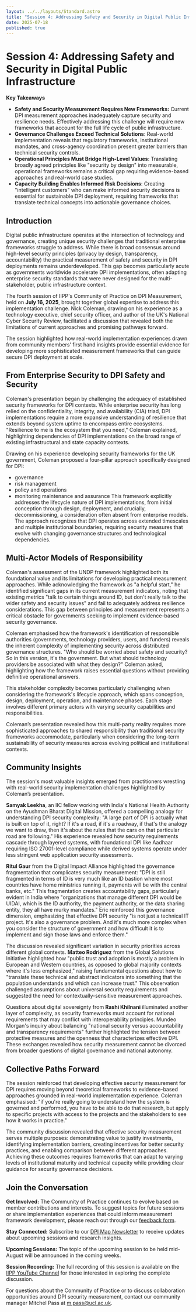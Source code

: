 ```yaml
---
layout: ../../layouts/Standard.astro
title: "Session 4: Addressing Safety and Security in Digital Public Infrastructure"
date: 2025-07-18
published: true
---
```

# Session 4: Addressing Safety and Security in Digital Public Infrastructure

**Key Takeaways**

* **Safety and Security Measurement Requires New Frameworks:** Current DPI measurement approaches inadequately capture security and resilience needs. Effectively addressing this challenge will require new frameworks that account for the full life cycle of public infrastructure.  
* **Governance Challenges Exceed Technical Solutions**: Real-world implementation reveals that regulatory frameworks, institutional mandates, and cross-agency coordination present greater barriers than technical security controls.    
* **Operational Principles Must Bridge High-Level Values**: Translating broadly agreed principles like "security by design" into measurable, operational frameworks remains a critical gap requiring evidence-based approaches and real-world case studies. 
* **Capacity Building Enables Informed Risk Decisions**: Creating "intelligent customers" who can make informed security decisions is essential for sustainable DPI deployment, requiring frameworks that translate technical concepts into actionable governance choices.
    

## Introduction

Digital public infrastructure operates at the intersection of technology and governance, creating unique security challenges that traditional enterprise frameworks struggle to address. While there is broad consensus around high-level security principles (privacy by design, transparency, accountability) the practical measurement of safety and security in DPI deployments remains underdeveloped. This gap becomes particularly acute as governments worldwide accelerate DPI implementations, often adapting enterprise security standards that were never designed for the multi-stakeholder, public infrastructure context.

The fourth session of IIPP's Community of Practice on DPI Measurement, held on **July 16, 2025**, brought together global expertise to address this implementation challenge. Nick Coleman, drawing on his experience as a technology executive, chief security officer, and author of the UK's National Cyber Security Review, facilitated a discussion that revealed both the limitations of current approaches and promising pathways forward.  
  
The session highlighted how real-world implementation experiences drawn from community members’ first hand insights provide essential evidence for developing more sophisticated measurement frameworks that can guide secure DPI deployment at scale.

## From Enterprise Security to DPI Safety and Security

Coleman's presentation began by challenging the adequacy of established security frameworks for DPI contexts. While enterprise security has long relied on the confidentiality, integrity, and availability (CIA) triad, DPI implementations require a more expansive understanding of resilience that extends beyond system uptime to encompass entire ecosystems. "Resilience to me is the ecosystem that you need," Coleman explained, highlighting dependencies of DPI implementations on the broad range of existing infrastructural and state capacity contexts.  
  
Drawing on his experience developing security frameworks for the UK government, Coleman proposed a four-pillar approach specifically designed for DPI:

*   governance
*   risk management
*   policy and operations
*   monitoring maintenance and assurance
This framework explicitly addresses the lifecycle nature of DPI implementations, from initial conception through design, deployment, and crucially, decommissioning, a consideration often absent from enterprise models. The approach recognizes that DPI operates across extended timescales and multiple institutional boundaries, requiring security measures that evolve with changing governance structures and technological dependencies.  

## Multi-Actor Models of Responsibility

Coleman's assessment of the UNDP framework highlighted both its foundational value and its limitations for developing practical measurement approaches. While acknowledging the framework as "a helpful start," he identified significant gaps in its current measurement indicators, noting that existing metrics "talk to certain things around ID, but don't really talk to the wider safety and security issues" and fail to adequately address resilience considerations. This gap between principles and measurement represents a critical obstacle for governments seeking to implement evidence-based security governance.  
  
Coleman emphasised how the framework's identification of responsible authorities (governments, technology providers, users, and funders) reveals the inherent complexity of implementing security across distributed governance structures. "Who should be worried about safety and security? So in this version, it's the government. But what should technology providers be associated with what they design?" Coleman asked, highlighting how the framework raises essential questions without providing definitive operational answers.  
  
This stakeholder complexity becomes particularly challenging when considering the framework's lifecycle approach, which spans conception, design, deployment, operation, and maintenance phases. Each stage involves different primary actors with varying security capabilities and responsibilities.

Coleman’s presentation revealed how this multi-party reality requires more sophisticated approaches to shared responsibility than traditional security frameworks accommodate, particularly when considering the long-term sustainability of security measures across evolving political and institutional contexts.

## Community Insights

The session's most valuable insights emerged from practitioners wrestling with real-world security implementation challenges highlighted by Coleman’s presentation.

**Samyak Leekha**, an IIC fellow working with India's National Health Authority on the Ayushman Bharat Digital Mission, offered a compelling analogy for understanding DPI security complexity: "A large part of DPI is actually what is built on top of it, right? If it's a road, if it's a roadway, if that's the analogy we want to draw, then it's about the rules that the cars on that particular road are following." His experience revealed how security requirements cascade through layered systems, with foundational DPI like Aadhaar requiring ISO 27001-level compliance while derived systems operate under less stringent web application security assessments.

**Ritul Gaur** from the Digital Impact Alliance highlighted the governance fragmentation that complicates security measurement: "DPI is still fragmented in terms of ID is very much like an ID bastion where most countries have home ministries running it, payments will be with the central banks, etc." This fragmentation creates accountability gaps, particularly evident in India where "organizations that manage different DPI would be UIDAI, which is the ID authority, the payment authority, or the data sharing entity, they all have murky mandates." Eric reinforced this governance dimension, emphasizing that effective DPI security "is not just a technical IT project. It's also a governance problem. And it's much more complex when you consider the structure of government and how difficult it is to implement and sign those laws and enforce them."

The discussion revealed significant variation in security priorities across different global contexts. **Matteo Rodriguez** from the Global Solutions Initiative highlighted how "public trust and adoption is mostly a problem in European and Western countries, as opposed to global majority contexts where it's less emphasized," raising fundamental questions about how to "translate these technical and abstract indicators into something that the population understands and which can increase trust." This observation challenged assumptions about universal security requirements and suggested the need for contextually-sensitive measurement approaches.

Questions about digital sovereignty from **Rashi Khilnani** illuminated another layer of complexity, as security frameworks must account for national requirements that may conflict with interoperability principles. Mundeo Morgan's inquiry about balancing "national security versus accountability and transparency requirements" further highlighted the tension between protective measures and the openness that characterizes effective DPI. These exchanges revealed how security measurement cannot be divorced from broader questions of digital governance and national autonomy.

## Collective Paths Forward

The session reinforced that developing effective security measurement for DPI requires moving beyond theoretical frameworks to evidence-based approaches grounded in real-world implementation experience. Coleman emphasised: "if you're really going to understand how the system is governed and performed, you have to be able to do that research, but apply to specific projects with access to the projects and the stakeholders to see how it works in practice."

The community discussion revealed that effective security measurement serves multiple purposes: demonstrating value to justify investments, identifying implementation barriers, creating incentives for better security practices, and enabling comparison between different approaches. Achieving these outcomes requires frameworks that can adapt to varying levels of institutional maturity and technical capacity while providing clear guidance for security governance decisions.

## Join the Conversation  
  
**Get Involved:** The Community of Practice continues to evolve based on member contributions and interests. To suggest topics for future sessions or share implementation experiences that could inform measurement framework development, please reach out through our [feedback form](https://docs.google.com/forms/d/e/1FAIpQLSfSGSYL6lOwzNBqtwsiRYKQXnBGSx32IXeh9fPpWQjx2r0erg/viewform?usp=dialog).

**Stay Connected:** Subscribe to our [DPI Map Newsletter](https://docs.google.com/forms/d/e/1FAIpQLSef0ja9DQhV9uBpgSBILh0eNT152Y2nv_9DRGZNFqulZT09Eg/alreadyresponded) to receive updates about upcoming sessions and research insights. 

**Upcoming Sessions:** The topic of the upcoming session to be held mid-August will be announced in the coming weeks. 

**Session Recording:** The full recording of this session is available on the [IIPP YouTube Channel](https://www.youtube.com/watch?v=HmRd0rEs6Wc) for those interested in exploring the complete discussion.

For questions about the Community of Practice or to discuss collaboration opportunities around DPI security measurement, contact our community manager Mitchel Pass at [m.pass@ucl.ac.uk](mailto:m.pass@ucl.ac.uk).